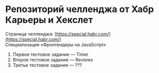 # Репозиторий челленджа от Хабр Карьеры и Хекслет

Страница челленджа: [https://special.habr.com/](https://special.habr.com/)  
Специализация «Фронтендеры на JavaScript»

1. Первое тестовое задание — Timer
2. Второе тестовое задание — Reviews
2. Третье тестовое задание — ???